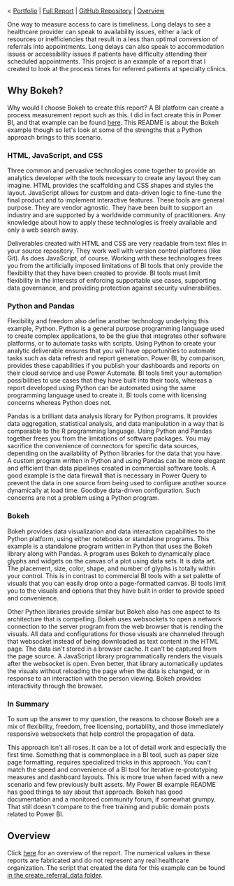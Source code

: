 < [Portfolio](https://907sjl.github.io) | [Full Report](pdf/Referral%20Process%20Measures%20Bokeh.pdf) | [GitHub Repository](https://github.com/907sjl/referrals-bokeh) | [Overview](https://907sjl.github.io/referrals-bokeh/referrals_report)    

One way to measure access to care is timeliness. Long delays to see a healthcare provider can speak to availability issues, either a lack of resources or inefficiencies that result in a less than optimal conversion of referrals into appointments. Long delays can also speak to accommodation issues or accessibility issues if patients have difficulty attending their scheduled appointments.
This project is an example of a report that I created to look at the process times for referred patients at specialty clinics. 

## Why Bokeh?    
Why would I choose Bokeh to create this report? A BI platform can create a process measurement report such as this. I did in fact create this in Power BI, and that example can be found [here](https://907sjl.github.io/referrals_powerbi/). This README is about the Bokeh example though so let's look at some of the strengths that a Python approach brings to this scenario.

### HTML, JavaScript, and CSS    
Three common and pervasive technologies come together to provide an analytics developer with the tools necessary to create any layout they can imagine. 
HTML provides the scaffolding and CSS shapes and styles the layout. JavaScript allows for custom and data-driven logic to fine-tune the final product 
and to implement interactive features. These tools are general purpose. They are vendor agnostic. They have been built to support an industry and are 
supported by a worldwide community of practitioners. Any knowledge about how to apply these technologies is freely available and only a web search away.    

Deliverables created with HTML and CSS are very readable from text files in your source repository. They work well with version control platforms (like Git). 
As does JavaScript, of course. Working with these technologies frees you from the artificially imposed limitations of BI tools that only provide the flexibility 
that they have been created to provide. BI tools must limit flexibility in the interests of enforcing supportable use cases, supporting data governance, 
and providing protection against security vulnerabilities.    

### Python and Pandas    
Flexibility and freedom also define another technology underlying this example, Python. Python is a general purpose programming language used to create 
complex applications, to be the glue that integrates other software platforms, or to automate tasks with scripts. Using Python to create your analytic 
deliverable ensures that you will have opportunities to automate tasks such as data refresh and report generation. Power BI, by comparison, provides these 
capabilities if you publish your dashboards and reports on their cloud service and use Power Automate. BI tools limit your automation possibilities to 
use cases that they have built into their tools, whereas a report developed using Python can be automated using the same programming language used to 
create it. BI tools come with licensing concerns whereas Python does not.    

Pandas is a brilliant data analysis library for Python programs. It provides data aggregation, statistical analysis, and data manipulation in a way 
that is comparable to the R programming language. Using Python and Pandas together frees you from the limitations of software packages. You may sacrifice 
the convenience of connectors for specific data sources, depending on the availability of Python libraries for the data that you have. A custom program 
written in Python and using Pandas can be more elegant and efficient than data pipelines created in commercial software tools. A good example is the 
data firewall that is necessary in Power Query to prevent the data in one source from being used to configure another source dynamically at load time. 
Goodbye data-driven configuration. Such concerns are not a problem using a Python program.  

### Bokeh    
Bokeh provides data visualization and data interaction capabilities to the Python platform, using either notebooks or standalone programs. This example is a 
standalone program written in Python that uses the Bokeh library along with Pandas. A program uses Bokeh to dynamically place glyphs and widgets on 
the canvas of a plot using data sets. It is data art. The placement, size, color, shape, and number of glyphs is totally within your control. This is 
in contrast to commercial BI tools with a set palette of visuals that you can easily drop onto a page-formatted canvas. BI tools limit you to the visuals 
and options that they have built in order to provide speed and convenience.    

Other Python libraries provide similar but Bokeh also has one aspect to its architecture that is compelling. Bokeh uses websockets to open a network 
connection to the server program from the web browser that is rending the visuals. All data and configurations for those visuals are channeled through 
that websocket instead of being downloaded as text content in the HTML page. The data isn't stored in a browser cache. It can't be captured from the 
page source. A JavaScript library programmatically renders the visuals after the websocket is open. Even better, that library automatically updates 
the visuals without reloading the page when the data is changed, or in response to an interaction with the person viewing. Bokeh provides interactivity 
through the browser.    

### In Summary
To sum up the answer to my question, the reasons to choose Bokeh are a mix of flexibility, freedom, free licensing, portability, and those immediately 
responsive websockets that help control the propagation of data.  

This approach isn't all roses. It can be a lot of detail work and especially the first time. Something that is commonplace in a BI tool, 
such as paper size page formatting, requires specialized tricks in this approach. You can't match the speed and convenience of a BI tool for iterative 
re-prototyping measures and dashboard layouts. This is more true when faced with a new scenario and few previously built assets. 
My Power BI example README has good things to say about that approach. Bokeh has good documentation and a monitored community forum, if somewhat grumpy. 
That still doesn't compare to the free training and public domain posts related to Power BI.    

## Overview
Click [here](https://907sjl.github.io/referrals-bokeh/referrals_report) for an overview of the report.  The numerical values in these reports are fabricated and do not represent any real healthcare organization.  The script that created the data for this example can be found [in the create_referral_data folder](https://github.com/907sjl/referrals_powerbi/tree/main/create_referral_data).    

